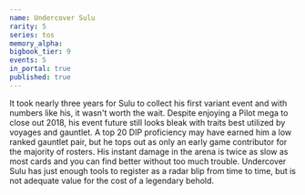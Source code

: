 ```yaml
---
name: Undercover Sulu
rarity: 5
series: tos
memory_alpha:
bigbook_tier: 9
events: 5
in_portal: true
published: true
---
```


It took nearly three years for Sulu to collect his first variant event and with numbers like his, it wasn't worth the wait. Despite enjoying a Pilot mega to close out 2018, his event future still looks bleak with traits best utilized by voyages and gauntlet. A top 20 DIP proficiency may have earned him a low ranked gauntlet pair, but he tops out as only an early game contributor for the majority of rosters. His instant damage in the arena is twice as slow as most cards and you can find better without too much trouble. Undercover Sulu has just enough tools to register as a radar blip from time to time, but is not adequate value for the cost of a legendary behold.
